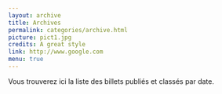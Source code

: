 ```yaml
---
layout: archive
title: Archives
permalink: categories/archive.html
picture: pict1.jpg
credits: A great style
link: http://www.google.com
menu: true
---
```


Vous trouverez ici la liste des billets publiés et classés par date.
